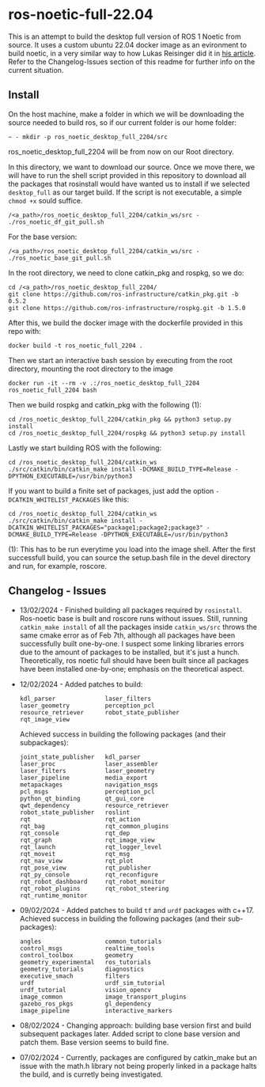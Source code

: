 # ros-noetic-full-22.04
This is an attempt to build the desktop full version of ROS 1 Noetic from source. It uses a custom ubuntu 22.04 docker image as an evironment to build noetic, in a very similar way to how Lukas Reisinger did it in [his article](https://medium.com/@lukas_reisinger/building-ros-noetic-on-ubuntu-22-04-b3ca676c63e7). Refer to the Changelog-Issues section of this readme for further info on the current situation.

## Install
On the host machine, make a folder in which we will be downloading the source needed to build ros, so if our current folder is our home folder:
```
~ - mkdir -p ros_noetic_desktop_full_2204/src
```

ros_noetic_desktop_full_2204 will be from now on our Root directory.

In this directory, we want to download our source. Once we move there, we will have to run the shell script provided in this repository to download all the packages that rosinstall would have wanted us to install if we selected `desktop_full` as our target build. If the script is not executable, a simple `chmod +x` sould suffice.

```
/<a_path>/ros_noetic_desktop_full_2204/catkin_ws/src - ./ros_noetic_df_git_pull.sh
```
For the base version:
```
/<a_path>/ros_noetic_desktop_full_2204/catkin_ws/src - ./ros_noetic_base_git_pull.sh
```
In the root directory, we need to clone catkin_pkg and rospkg, so we do:

```
cd /<a_path>/ros_noetic_desktop_full_2204/
git clone https://github.com/ros-infrastructure/catkin_pkg.git -b 0.5.2
git clone https://github.com/ros-infrastructure/rospkg.git -b 1.5.0
```
After this, we build the docker image with the dockerfile provided in this repo with:
```
docker build -t ros_noetic_full_2204 .
```
Then we start an interactive bash session by executing from the root directory, mounting the root directory to the image
```
docker run -it --rm -v .:/ros_noetic_desktop_full_2204 ros_noetic_full_2204 bash
```

Then we build rospkg and catkin_pkg with the following (1):
```
cd /ros_noetic_desktop_full_2204/catkin_pkg && python3 setup.py install
cd /ros_noetic_desktop_full_2204/rospkg && python3 setup.py install
```

Lastly we start building ROS with the following:
```
cd /ros_noetic_desktop_full_2204/catkin_ws
./src/catkin/bin/catkin_make install -DCMAKE_BUILD_TYPE=Release -DPYTHON_EXECUTABLE=/usr/bin/python3
```

If you want to build a finite set of packages, just add the option `-DCATKIN_WHITELIST_PACKAGES` like this:
```
cd /ros_noetic_desktop_full_2204/catkin_ws
./src/catkin/bin/catkin_make install -DCATKIN_WHITELIST_PACKAGES="package1;package2;package3" -DCMAKE_BUILD_TYPE=Release -DPYTHON_EXECUTABLE=/usr/bin/python3
```

(1): This has to be run everytime you load into the image shell. After the first successfull build, you can source the setup.bash file in the devel directory and run, for example, roscore.

## Changelog - Issues
* 13/02/2024 - Finished building all packages required by `rosinstall`. Ros-noetic base is built and roscore runs without issues. Still, running `catkin_make install` of all the packages inside `catkin_ws/src` throws the same cmake error as of Feb 7th, although all packages have been successfully built one-by-one. I suspect some linking libraries errors due to the amount of packages to be installed, but it's just a hunch. Theoretically, ros noetic full should have been built since all packages have been installed one-by-one; emphasis on the theoretical aspect.
* 12/02/2024 - Added patches to build:
  ```
  kdl_parser              laser_filters
  laser_geometry          perception_pcl
  resource_retriever      robot_state_publisher
  rqt_image_view
  ```
  Achieved success in building the following packages (and their subpackages):
  ```
  joint_state_publisher   kdl_parser
  laser_proc              laser_assembler
  laser_filters           laser_geometry
  laser_pipeline          media_export
  metapackages            navigation_msgs
  pcl_msgs                perception_pcl
  python_qt_binding       qt_gui_core
  qwt_dependency          resource_retriever
  robot_state_publisher   roslint
  rqt                     rqt_action
  rqt_bag                 rqt_common_plugins
  rqt_console             rqt_dep
  rqt_graph               rqt_image_view
  rqt_launch              rqt_logger_level
  rqt_moveit              rqt_msg
  rqt_nav_view            rqt_plot
  rqt_pose_view           rqt_publisher
  rqt_py_console          rqt_reconfigure
  rqt_robot_dashboard     rqt_robot_monitor
  rqt_robot_plugins       rqt_robot_steering
  rqt_runtime_monitor
  ```
* 09/02/2024 - Added patches to build `tf` and `urdf` packages with c++17. Achieved success in building the following packages (and their sub-packages):
  ```
  angles                  common_tutorials
  control_msgs            realtime_tools
  control_toolbox         geometry
  geometry_experimental   ros_tutorials
  geometry_tutorials      diagnostics
  executive_smach         filters
  urdf                    urdf_sim_tutorial
  urdf_tutorial           vision_opencv
  image_common            image_transport_plugins
  gazebo_ros_pkgs         gl_dependency
  image_pipeline          interactive_markers
  ```

* 08/02/2024  - Changing approach: building base version first and build subsequent packages later. Added script to clone base version and patch them. Base version seems to build fine.

* 07/02/2024  - Currently, packages are configured by catkin_make but an issue with the math.h library not being properly linked in a package halts the build, and is curretly being investigated.

